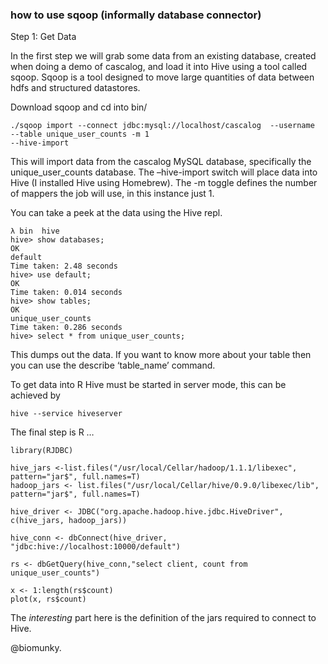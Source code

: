 
### how to use sqoop (informally database connector)


Step 1: Get Data

In the first step we will grab some data from an existing database, created when doing a demo of cascalog, and load it 
into Hive using a tool called sqoop. Sqoop is a tool designed to move large quantities of data between hdfs and structured 
datastores.

Download sqoop and cd into bin/

```
./sqoop import --connect jdbc:mysql://localhost/cascalog  --username  --table unique_user_counts -m 1 
--hive-import
```

This will import data from the cascalog MySQL database, specifically the unique_user_counts database. The –hive-import switch will place data into Hive (I installed Hive using Homebrew). The -m toggle defines the number of mappers the job will use, in this instance just 1.

You can take a peek at the data using the Hive repl.

```
λ bin  hive
hive> show databases;
OK
default
Time taken: 2.48 seconds
hive> use default;
OK
Time taken: 0.014 seconds
hive> show tables;
OK
unique_user_counts
Time taken: 0.286 seconds
hive> select * from unique_user_counts;
```


This dumps out the data. If you want to know more about your table then you can use the describe ‘table_name’ command.

To get data into R Hive must be started in server mode, this can be achieved by

```
hive --service hiveserver
```

The final step is R …

```
library(RJDBC)
 
hive_jars <-list.files("/usr/local/Cellar/hadoop/1.1.1/libexec", pattern="jar$", full.names=T)
hadoop_jars <- list.files("/usr/local/Cellar/hive/0.9.0/libexec/lib", pattern="jar$", full.names=T)
 
hive_driver <- JDBC("org.apache.hadoop.hive.jdbc.HiveDriver", c(hive_jars, hadoop_jars))
 
hive_conn <- dbConnect(hive_driver, "jdbc:hive://localhost:10000/default")
 
rs <- dbGetQuery(hive_conn,"select client, count from unique_user_counts")
 
x <- 1:length(rs$count)
plot(x, rs$count)
```


The *interesting* part here is the definition of the jars required to connect to Hive.

@biomunky.

